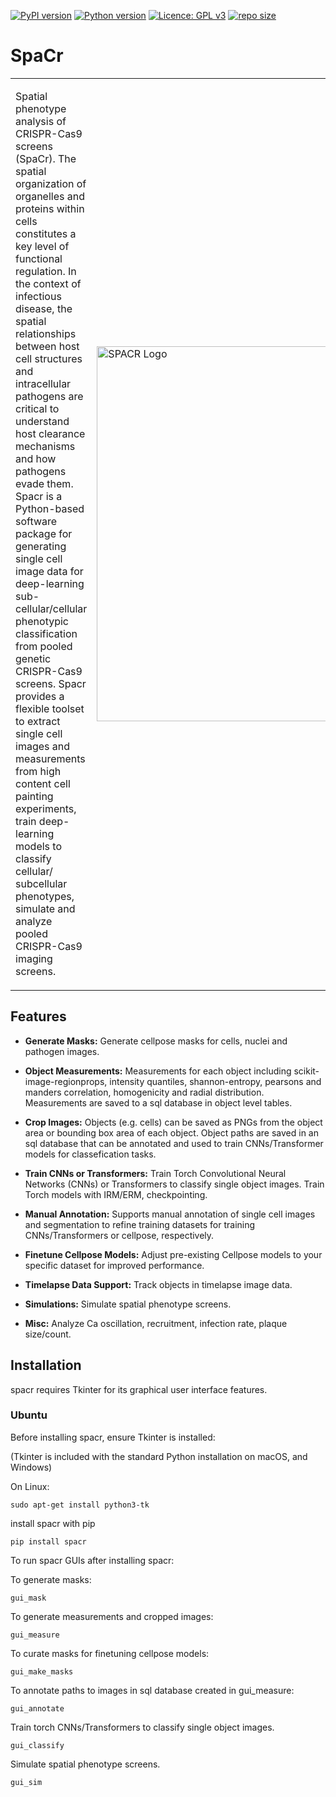 [![PyPI version](https://badge.fury.io/py/spacr.svg)](https://badge.fury.io/py/spacr)
[![Python version](https://img.shields.io/pypi/pyversions/spacr)](https://pypistats.org/packages/spacr)
[![Licence: GPL v3](https://img.shields.io/github/license/EinarOlafsson/spacr)](https://github.com/EinarOlafsson/spacr/blob/master/LICENSE)
[![repo size](https://img.shields.io/github/repo-size/EinarOlafsson/spacr)](https://github.com/EinarOlafsson/spacr/)

# SpaCr
<table>
<tr>
<td>
  
Spatial phenotype analysis of CRISPR-Cas9 screens (SpaCr). The spatial organization of organelles and proteins within cells constitutes a key level of functional regulation. In the context of infectious disease, the spatial relationships between host cell structures and intracellular pathogens are critical to understand host clearance mechanisms and how pathogens evade them. Spacr is a Python-based software package for generating single cell image data for deep-learning sub-cellular/cellular phenotypic classification from pooled genetic CRISPR-Cas9 screens. Spacr provides a flexible toolset to extract single cell images and measurements from high content cell painting experiments, train deep-learning models to classify cellular/ subcellular phenotypes, simulate and analyze pooled CRISPR-Cas9 imaging screens.

</td>
<td>

<img src="spacr/logo_spacr.png" alt="SPACR Logo" title="SPACR Logo" width="600"/>

</td>
</tr>
</table>

## Features

- **Generate Masks:** Generate cellpose masks for cells, nuclei and pathogen images.

- **Object Measurements:** Measurements for each object including scikit-image-regionprops, intensity quantiles, shannon-entropy, pearsons and manders correlation, homogenicity and radial distribution. Measurements are saved to a sql database in object level tables.

- **Crop Images:** Objects (e.g. cells) can be saved as PNGs from the object area or bounding box area of each object. Object paths are saved in an sql database that can be annotated and used to train CNNs/Transformer models for classefication tasks.

- **Train CNNs or Transformers:** Train Torch Convolutional Neural Networks (CNNs) or Transformers to classify single object images. Train Torch models with IRM/ERM, checkpointing.

- **Manual Annotation:** Supports manual annotation of single cell images and segmentation to refine training datasets for training CNNs/Transformers or cellpose, respectively.

- **Finetune Cellpose Models:** Adjust pre-existing Cellpose models to your specific dataset for improved performance.

- **Timelapse Data Support:** Track objects in timelapse image data.

- **Simulations:** Simulate spatial phenotype screens.

- **Misc:** Analyze Ca oscillation, recruitment, infection rate, plaque size/count.

## Installation

spacr requires Tkinter for its graphical user interface features.

### Ubuntu

Before installing spacr, ensure Tkinter is installed:

(Tkinter is included with the standard Python installation on macOS, and Windows)

On Linux:

```
sudo apt-get install python3-tk
```

install spacr with pip

```
pip install spacr
```

To run spacr GUIs after installing spacr:

To generate masks:
```
gui_mask
```
To generate measurements and cropped images:
```
gui_measure
```
To curate masks for finetuning cellpose models:
```
gui_make_masks
```
To annotate paths to images in sql database created in gui_measure:
```
gui_annotate
```
Train torch CNNs/Transformers to classify single object images.
```
gui_classify
```
Simulate spatial phenotype screens.
```
gui_sim
```
